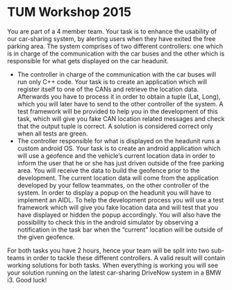 # TUM Workshop 2015

You are part of a 4 member team. Your task is to enhance the usability of our car-sharing system, by alerting users when they have exited the free parking area. The system comprises of two different controllers: one which is in charge of the communication with the car buses and the other which is responsible for what gets displayed on the car headunit.

- The controller in charge of the communication with the car buses will run only C++ code. Your task is to create an application which will register itself to one of the CANs and retrieve the location data. Afterwards you have to process it in order to obtain a tuple (Lat, Long), which you will later have to send to the other controller of the system. A test framework will be provided to help you in the development of this task, which will give you fake CAN location related messages and check that the output tuple is correct. A solution is considered correct only when all tests are green.
- The controller responsible for what is displayed on the headunit runs a custom android OS. Your task is to create an android application which will use a geofence and the vehicle’s current location data in order to inform the user that he or she has just driven outside of the free parking area. You will receive the data to build the geofence prior to the development. The current
location data will come from the application developed by your fellow teammates, on the other controller of the system. In order to display a popup on the headunit you will have to implement an AIDL. To help the development process you will use a test framework which will give you fake location data and will test that you have displayed or hidden the popup accordingly. You will also have the possibility to check this in the android simulator by observing a notification in the task bar when the “current” location will be outside of the given geofence.

For both tasks you have 2 hours, hence your team will be split into two sub-teams in order to tackle these different controllers. A valid result will contain working solutions for both tasks. When everything is working you will see your solution running on the latest car-sharing DriveNow system in a BMW i3. Good luck!
